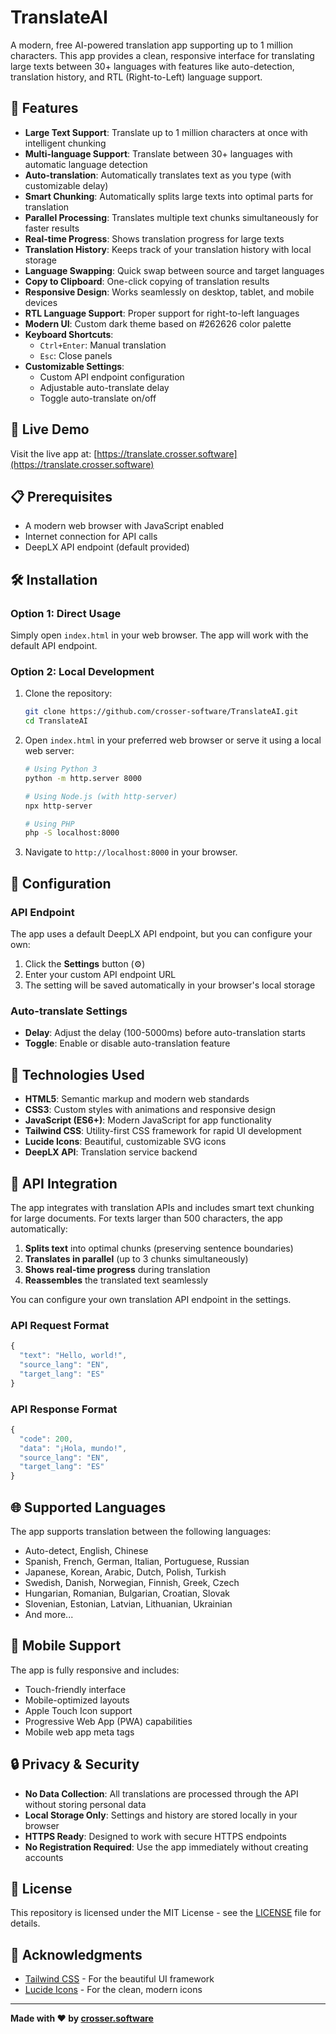 # TranslateAI

A modern, free AI-powered translation app supporting up to 1 million characters. This app provides a clean, responsive interface for translating large texts between 30+ languages with features like auto-detection, translation history, and RTL (Right-to-Left) language support.

## 🌟 Features

- **Large Text Support**: Translate up to 1 million characters at once with intelligent chunking
- **Multi-language Support**: Translate between 30+ languages with automatic language detection
- **Auto-translation**: Automatically translates text as you type (with customizable delay)
- **Smart Chunking**: Automatically splits large texts into optimal parts for translation
- **Parallel Processing**: Translates multiple text chunks simultaneously for faster results
- **Real-time Progress**: Shows translation progress for large texts
- **Translation History**: Keeps track of your translation history with local storage
- **Language Swapping**: Quick swap between source and target languages
- **Copy to Clipboard**: One-click copying of translation results
- **Responsive Design**: Works seamlessly on desktop, tablet, and mobile devices
- **RTL Language Support**: Proper support for right-to-left languages
- **Modern UI**: Custom dark theme based on #262626 color palette
- **Keyboard Shortcuts**:
  - `Ctrl+Enter`: Manual translation
  - `Esc`: Close panels
- **Customizable Settings**:
  - Custom API endpoint configuration
  - Adjustable auto-translate delay
  - Toggle auto-translate on/off

## 🚀 Live Demo

Visit the live app at: [https://translate.crosser.software](https://translate.crosser.software)

## 📋 Prerequisites

- A modern web browser with JavaScript enabled
- Internet connection for API calls
- DeepLX API endpoint (default provided)

## 🛠️ Installation

### Option 1: Direct Usage

Simply open `index.html` in your web browser. The app will work with the default API endpoint.

### Option 2: Local Development

1. Clone the repository:

   ```bash
   git clone https://github.com/crosser-software/TranslateAI.git
   cd TranslateAI
   ```

2. Open `index.html` in your preferred web browser or serve it using a local web server:

   ```bash
   # Using Python 3
   python -m http.server 8000
   
   # Using Node.js (with http-server)
   npx http-server
   
   # Using PHP
   php -S localhost:8000
   ```

3. Navigate to `http://localhost:8000` in your browser.

## 🔧 Configuration

### API Endpoint

The app uses a default DeepLX API endpoint, but you can configure your own:

1. Click the **Settings** button (⚙️)
2. Enter your custom API endpoint URL
3. The setting will be saved automatically in your browser's local storage

### Auto-translate Settings

- **Delay**: Adjust the delay (100-5000ms) before auto-translation starts
- **Toggle**: Enable or disable auto-translation feature

## 🎨 Technologies Used

- **HTML5**: Semantic markup and modern web standards
- **CSS3**: Custom styles with animations and responsive design
- **JavaScript (ES6+)**: Modern JavaScript for app functionality
- **Tailwind CSS**: Utility-first CSS framework for rapid UI development
- **Lucide Icons**: Beautiful, customizable SVG icons
- **DeepLX API**: Translation service backend

## 🔌 API Integration

The app integrates with translation APIs and includes smart text chunking for large documents. For texts larger than 500 characters, the app automatically:

1. **Splits text** into optimal chunks (preserving sentence boundaries)
2. **Translates in parallel** (up to 3 chunks simultaneously)
3. **Shows real-time progress** during translation
4. **Reassembles** the translated text seamlessly

You can configure your own translation API endpoint in the settings.

### API Request Format

```javascript
{
  "text": "Hello, world!",
  "source_lang": "EN",
  "target_lang": "ES"
}
```

### API Response Format

```javascript
{
  "code": 200,
  "data": "¡Hola, mundo!",
  "source_lang": "EN",
  "target_lang": "ES"
}
```

## 🌐 Supported Languages

The app supports translation between the following languages:

- Auto-detect, English, Chinese
- Spanish, French, German, Italian, Portuguese, Russian
- Japanese, Korean, Arabic, Dutch, Polish, Turkish
- Swedish, Danish, Norwegian, Finnish, Greek, Czech
- Hungarian, Romanian, Bulgarian, Croatian, Slovak
- Slovenian, Estonian, Latvian, Lithuanian, Ukrainian
- And more...

## 📱 Mobile Support

The app is fully responsive and includes:

- Touch-friendly interface
- Mobile-optimized layouts
- Apple Touch Icon support
- Progressive Web App (PWA) capabilities
- Mobile web app meta tags

## 🔒 Privacy & Security

- **No Data Collection**: All translations are processed through the API without storing personal data
- **Local Storage Only**: Settings and history are stored locally in your browser
- **HTTPS Ready**: Designed to work with secure HTTPS endpoints
- **No Registration Required**: Use the app immediately without creating accounts

## 📄 License

This repository is licensed under the MIT License - see the [LICENSE](LICENSE) file for details.

## 🙏 Acknowledgments

- [Tailwind CSS](https://tailwindcss.com/) - For the beautiful UI framework
- [Lucide Icons](https://lucide.dev/) - For the clean, modern icons

---

**Made with ❤️ by [crosser.software](https://crosser.software)**

